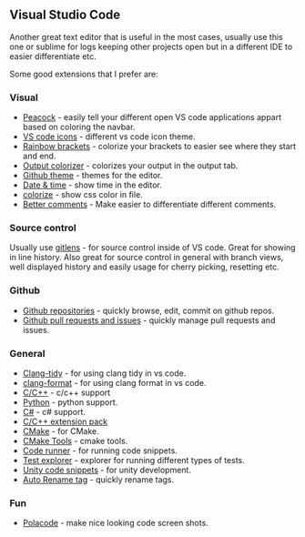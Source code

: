 ## Visual Studio Code
Another great text editor that is useful in the most cases, usually use this one or sublime for logs keeping other projects open but in a different IDE to easier differentiate etc.

Some good extensions that I prefer are:

### Visual
- [Peacock](https://marketplace.visualstudio.com/items?itemName=johnpapa.vscode-peacock) - easily tell your different open VS code applications appart based on coloring the navbar.
- [VS code icons](https://marketplace.visualstudio.com/items?itemName=vscode-icons-team.vscode-icons) - different vs code icon theme.
- [Rainbow brackets](https://marketplace.visualstudio.com/items?itemName=2gua.rainbow-brackets) - colorize your brackets to easier see where they start and end.
- [Output colorizer](https://marketplace.visualstudio.com/items?itemName=IBM.output-colorizer) - colorizes your output in the output tab.
- [Github theme](https://marketplace.visualstudio.com/items?itemName=GitHub.github-vscode-theme) - themes for the editor.
- [Date & time](https://marketplace.visualstudio.com/items?itemName=rid9.datetime) - show time in the editor.
- [colorize](https://marketplace.visualstudio.com/items?itemName=kamikillerto.vscode-colorize) - show css color in file.
- [Better comments](https://marketplace.visualstudio.com/items?itemName=aaron-bond.better-comments) - Make easier to differentiate different comments.

### Source control
Usually use [gitlens](https://marketplace.visualstudio.com/items?itemName=eamodio.gitlens) - for source control inside of VS code. Great for showing in line history. Also great for source control in general with branch views, well displayed history and easily usage for cherry picking, resetting etc.

### Github
- [Github repositories](https://marketplace.visualstudio.com/items?itemName=GitHub.remotehub) - quickly browse, edit, commit on github repos.
- [Github pull requests and issues](https://marketplace.visualstudio.com/items?itemName=GitHub.vscode-pull-request-github) - quickly manage pull requests and issues.

### General
- [Clang-tidy](https://marketplace.visualstudio.com/items?itemName=notskm.clang-tidy) - for using clang tidy in vs code.
- [clang-format](https://marketplace.visualstudio.com/items?itemName=xaver.clang-format) - for using clang format in vs code.
- [C/C++](https://marketplace.visualstudio.com/items?itemName=ms-vscode.cpptools) - c/c++ support
- [Python](https://marketplace.visualstudio.com/items?itemName=ms-python.python) - python support.
- [C#](https://marketplace.visualstudio.com/items?itemName=ms-dotnettools.csharp) - c# support.
- [C/C++ extension pack](https://marketplace.visualstudio.com/items?itemName=ms-vscode.cpptools-extension-pack)
- [CMake](https://marketplace.visualstudio.com/items?itemName=twxs.cmake) - for CMake.
- [CMake Tools](https://marketplace.visualstudio.com/items?itemName=ms-vscode.cmake-tools) - cmake tools.
- [Code runner](https://marketplace.visualstudio.com/items?itemName=formulahendry.code-runner) - for running code snippets.
- [Test explorer](https://marketplace.visualstudio.com/items?itemName=hbenl.vscode-test-explorer) - explorer for running different types of tests.
- [Unity code snippets](https://marketplace.visualstudio.com/items?itemName=kleber-swf.unity-code-snippets) - for unity development.
- [Auto Rename tag](https://marketplace.visualstudio.com/items?itemName=formulahendry.auto-rename-tag) - quickly rename tags.

### Fun
- [Polacode](https://marketplace.visualstudio.com/items?itemName=pnp.polacode) - make nice looking code screen shots.
